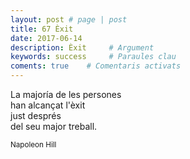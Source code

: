 ```yaml
---
layout: post # page | post
title: 67 Èxit
date: 2017-06-14 
description: Èxit     # Argument
keywords: success     # Paraules clau
coments: true    # Comentaris activats
---
```


La majoría de les persones <br />
han alcançat l'èxit <br />
just després <br />
del seu major treball. <br />

<small>Napoleon Hill</small>
